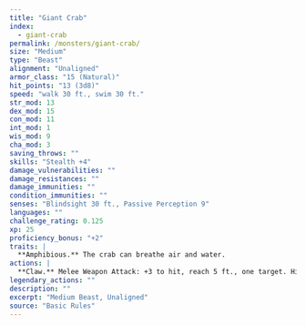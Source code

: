 ```yaml
---
title: "Giant Crab"
index:
  - giant-crab
permalink: /monsters/giant-crab/
size: "Medium"
type: "Beast"
alignment: "Unaligned"
armor_class: "15 (Natural)"
hit_points: "13 (3d8)"
speed: "walk 30 ft., swim 30 ft."
str_mod: 13
dex_mod: 15
con_mod: 11
int_mod: 1
wis_mod: 9
cha_mod: 3
saving_throws: ""
skills: "Stealth +4"
damage_vulnerabilities: ""
damage_resistances: ""
damage_immunities: ""
condition_immunities: ""
senses: "Blindsight 30 ft., Passive Perception 9"
languages: ""
challenge_rating: 0.125
xp: 25
proficiency_bonus: "+2"
traits: |
  **Amphibious.** The crab can breathe air and water.
actions: |
  **Claw.** Melee Weapon Attack: +3 to hit, reach 5 ft., one target. Hit: 4 (1d6 + 1) bludgeoning damage, and the target is grappled (escape DC 11). The crab has two claws, each of which can grapple only one target.  
legendary_actions: ""
description: ""
excerpt: "Medium Beast, Unaligned"
source: "Basic Rules"
---
```

